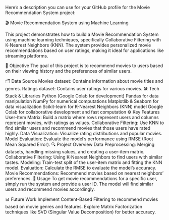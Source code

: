 
Here’s a description you can use for your GitHub profile for the Movie Recommendation System project:

🎬 Movie Recommendation System using Machine Learning

This project demonstrates how to build a Movie Recommendation System using machine learning techniques, specifically Collaborative Filtering with K-Nearest Neighbors (KNN). The system provides personalized movie recommendations based on user ratings, making it ideal for applications like streaming platforms.

📌 Objective
The goal of this project is to recommend movies to users based on their viewing history and the preferences of similar users.

🗂️ Data Source
Movies dataset: Contains information about movie titles and genres.
Ratings dataset: Contains user ratings for various movies.
🛠️ Tech Stack & Libraries
Python (Google Colab for development)
Pandas for data manipulation
NumPy for numerical computations
Matplotlib & Seaborn for data visualization
Scikit-learn for K-Nearest Neighbors (KNN) model
Google Colab for collaborative development and fast computation
⚙️ Key Features
User-Item Matrix: Build a matrix where rows represent users and columns represent movies, with ratings as values.
Collaborative Filtering: Use KNN to find similar users and recommend movies that those users have rated highly.
Data Visualization: Visualize rating distributions and popular movies.
Model Evaluation: Evaluate the model’s performance using RMSE (Root Mean Squared Error).
🔍 Project Overview
Data Preprocessing: Merging datasets, handling missing values, and creating a user-item matrix.
Collaborative Filtering: Using K-Nearest Neighbors to find users with similar tastes.
Modeling: Train-test split of the user-item matrix and fitting the KNN model.
Evaluation: Calculate the RMSE to evaluate the model’s accuracy.
Movie Recommendations: Recommend movies based on nearest neighbors’ preferences.
🚀 Usage
To get movie recommendations for a specific user, simply run the system and provide a user ID. The model will find similar users and recommend movies accordingly.

📊 Future Work
Implement Content-Based Filtering to recommend movies based on movie genres and features.
Explore Matrix Factorization techniques like SVD (Singular Value Decomposition) for better accuracy.
